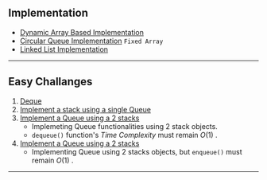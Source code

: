 ## Implementation 
- [Dynamic Array Based Implementation](/DS/Queue/Queue.hpp)
- [Circular Queue Implementation](/DS/Queue/cqueue.hpp) `Fixed Array`
- [Linked List Implementation](/DS/Queue/Lqueue.hpp)

---
## Easy Challanges
1. [Deque](/DS/Queue/Deque.hpp)
2. [Implement a stack using a single Queue](/DS/Queue/StackQ.hpp)
3. [Implement a Queue using a 2 stacks](/DS/Queue/2stack.hpp#L24)
    - Implemeting Queue functionalities using 2 stack objects.
    - `dequeue()` function's *Time Complexity* must remain $O(1)$ . 
4. [Implement a Queue using a 2 stacks](/DS/Queue/2stack.hpp#L40-L52)
    - Implementing Queue using 2 stacks objects, but `enqueue()` must remain $O(1)$ .

---